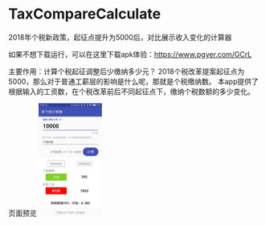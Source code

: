# TaxCompareCalculate
2018年个税新政策，起征点提升为5000后，对比展示收入变化的计算器

如果不想下载运行，可以在这里下载apk体验：https://www.pgyer.com/GCrL

主要作用：计算个税起征调整后少缴纳多少元？
2018个税改革提案起征点为5000，那么对于普通工薪层的影响是什么呢，那就是个税缴纳数。
本app提供了根据输入的工资数，在个税改革前后不同起征点下，缴纳个税数额的多少变化。

页面预览
<img src="images/1.png" width="25%" />